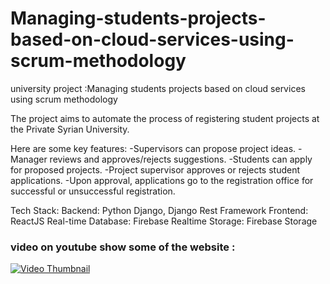 # Managing-students-projects-based-on-cloud-services-using-scrum-methodology
university project :Managing students projects based on cloud services using scrum methodology

The project aims to automate the process of registering student projects at the Private Syrian University. 

Here are some key features:
-Supervisors can propose project ideas.
-Manager reviews and approves/rejects suggestions.
-Students can apply for proposed projects.
-Project supervisor approves or rejects student applications.
-Upon approval, applications go to the registration office for successful or unsuccessful registration.

Tech Stack:
Backend: Python Django, Django Rest Framework
Frontend: ReactJS
Real-time Database: Firebase Realtime
Storage: Firebase Storage

### video on youtube show some of the website :
[![Video Thumbnail](https://img.youtube.com/vi/4kj3s0DKjbA/mqdefault.jpg)](https://youtu.be/4kj3s0DKjbA)
